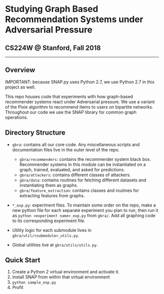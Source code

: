 # Studying Graph Based Recommendation Systems under Adversarial Pressure
## CS224W @ Stanford, Fall 2018
---

## Overview

IMPORTANT: because SNAP.py uses Python 2.7, we use Python 2.7 in this
project as well.

This repo houses code that experiments with how graph-based recommender systems
react under Adversarial pressure. We use a variant of the Pixie
algorithm to recommend items to users on
bipartite networks. Throughout our code we use the SNAP library
for common graph operations.

## Directory Structure

 - `gbra`: contains all our core code.  Any miscellaneous scripts
and documentation files live in the outer level of the repo.

    - `gbra/recommenders`: contains the recommender system black box.
    Recommender systems in this module can be instantiated on a graph, trained,
    evaluated, and asked for predictions.
    - `gbra/attackers`: contains different classes of attackers.
    - `gbra/data`: contains routines for fetching different datasets and
    instantiating them as graphs.
    - `gbra/feature_extraction`: contains classes and routines for extracting
    features from graphs.

- `*_exp.py`: experiment files.  To maintain some order on the
repo, make a new python file for each separate experiment you plan to run,
then run it as `python <experiment name>_exp.py` from `gbra/`. Add
all graphing code to its corresponding experiment file.
- Utility logic for each submodule lives in `gbra/util/<submodule>_utils.py`.
- Global utilities live at `gbra/utils/utils.py`.

## Quick Start

 1. Create a Python 2 virtual environment and activate it.
 2. Install SNAP from within that virtual environment
 3. `python sample_exp.py`
 4. Profit
